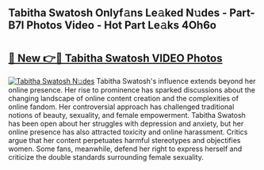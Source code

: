 ## Tabitha Swatosh Onlyf𝚊ns Le𝚊ked N𝚞des - Part-B7l Photos Video - Hot Part Le𝚊ks 4Oh6o

# <h2><a href="http://ab12836.deff.icu/?id=Tabitha+Swatosh">🔗 New 👉🔴 Tabitha Swatosh VIDEO Photos</a></h2>

[![Tabitha Swatosh N𝚞des](https://i.imgur.com/rIISA9y.gif)](http://ab12836.deff.icu/?id=Tabitha+Swatosh)
Tabitha Swatosh's influence extends beyond her online presence. Her rise to prominence has sparked discussions about the changing landscape of online content creation and the complexities of online fandom. Her controversial approach has challenged traditional notions of beauty, sexuality, and female empowerment. Tabitha Swatosh has been open about her struggles with depression and anxiety, but her online presence has also attracted toxicity and online harassment. Critics argue that her content perpetuates harmful stereotypes and objectifies women. Some fans, meanwhile, defend her right to express herself and criticize the double standards surrounding female sexuality.
